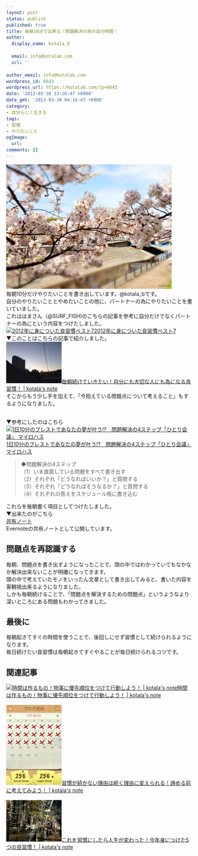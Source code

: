 ```yaml
---
layout: post
status: publish
published: true
title: 毎朝10分で出来る！問題解決の為の自分時間！
author:
  display_name: kotala_b

  email: info@kotalab.com
  url: ''

author_email: info@kotalab.com
wordpress_id: 6643
wordpress_url: https://kotalab.com/?p=6643
date: '2013-03-30 13:16:47 +0900'
date_gmt: '2013-03-30 04:16:47 +0900'
category:
- 自分らしく生きる
tags:
- 習慣
- やりたいこと
ogImage:
  url:
comments: []
---
```

<p><img src="/wp-content/uploads/morning10min_130330-448x336.jpg" alt="morning10min_130330" width="448" height="336" class="alignnone size-large wp-image-6662" /><br />
毎朝10分だけやりたいことを書き出しています。@kotala_bです。<br />
自分のやりたいこととやめたいことの他に、パートナーの為にやりたいことを書いていました。<br />
これははまさん（@SURF_FISH)のこちらの記事を参考に自分だけでなくパートナーの為にという内容をつけたしました。<br />
<a href="http://hama73.com/archives/2913" target="_blank"><img  class="alignleft" src="https://capture.heartrails.com/150x130?http://hama73.com/archives/2913" alt="2012年に身についた良習慣ベスト7" width="150" height="130" /></a><a href="http://hama73.com/archives/2913" target="_blank">2012年に身についた良習慣ベスト7</a><a href="https://b.hatena.ne.jp/entry/http://hama73.com/archives/2913" target="_blank"><img border="0" src="https://b.hatena.ne.jp/entry/image/http://hama73.com/archives/2913" alt="" /></a><br style="clear:both;" />▼このことはこちらの記事で紹介しました。<br />
<a href="/keep-doing-every-morning" target="_blank"><img  class="alignleft" src="/wp-content/uploads/slooProImg_20130305112246.jpg" alt="毎朝続けていきたい！自分にも大切な人にも為になる良習慣！ | kotala's note" width="150" /></a><a href="/keep-doing-every-morning" target="_blank">毎朝続けていきたい！自分にも大切な人にも為になる良習慣！ | kotala's note</a><br style="clear:both;" />そこからもう少し手を加えて、「今抱えている問題点について考えること」もするようになりました。<br />
</p>
<!--more-->
<h2></h2>
<p>▼参考にしたのはこちら<br />
<a href="http://www.mylohas.net/2012/08/0127221104.html" target="_blank"><img  class="alignleft" src="https://capture.heartrails.com/150x130?http://www.mylohas.net/2012/08/0127221104.html" alt="1日10分のブレストであなたの夢が叶う!?　問題解決の4ステップ「ひとり会議」 マイロハス" width="150" height="130" /></a><a href="http://www.mylohas.net/2012/08/0127221104.html" target="_blank">1日10分のブレストであなたの夢が叶う!?　問題解決の4ステップ「ひとり会議」 マイロハス</a><a href="https://b.hatena.ne.jp/entry/http://www.mylohas.net/2012/08/0127221104.html" target="_blank"><img border="0" src="https://b.hatena.ne.jp/entry/image/http://www.mylohas.net/2012/08/0127221104.html" alt="" /></a><br style="clear:both;" /></p>
<blockquote><p>◆問題解決の4ステップ<br />
（1）いま直面している問題をすべて書き出す<br />
（2）それぞれ「どうなればいいか？」と質問する<br />
（3）それぞれ「どうなればそうなるか？」と質問する<br />
（4）それぞれの答えをスケジュール帳に書き込む</p></blockquote>
<p>これらを毎朝書く項目としてつけたしました。<br />
▼出来たのがこちら<br />
<a href="https://www.evernote.com/shard/s110/sh/e3524f3e-bbfe-4be5-b32f-0e5ef686d6f4/493de85c7feace66f2b9002ebe58df8f" title="毎朝10分で書くノート" target="_blank">共有ノート</a><br />
Evernoteの共有ノートとして公開しています。</p>
<h2>問題点を再認識する</h2>
<p>毎朝、問題点を書き出すようになったことで、頭の中ではわかっていてもなかなか解決出来ないことが明確になってきます。<br />
頭の中で考えていたモノをいったん文章として書き出してみると、書いた内容を客観視出来るようになりました。<br />
しかも毎朝続けることで、「問題点を解決するための問題点」というようなより深いところにある問題もわかってきました。</p>
<h2>最後に</h2>
<p>毎朝起きてすぐの時間を使うことで、後回しにせず習慣として続けられるようになります。<br />
毎日続けたい良習慣は毎朝起きてすぐやることが毎日続けられるコツです。</p>
<h2 class="rele">関連記事</h2>
<p><a href="/the-order-of-priority" target="_blank"><img class="alignleft" src="/wp-content/uploads/timemanagement_130307-448x644.jpg" alt="時間は作るもの！物事に優先順位をつけて行動しよう！ | kotala's note" width="150" /></a><a href="/the-order-of-priority" target="_blank">時間は作るもの！物事に優先順位をつけて行動しよう！ | kotala's note</a><br style="clear:both;" /><br />
<a href="/dont-giveup-think" target="_blank"><img  class="alignleft" src="/wp-content/uploads/syukan_130120-300x431.png" alt="習慣が続かない理由は続く理由に変えられる！諦める前に考えてみよう！ | kotala's note" width="150" /></a><a href="/dont-giveup-think" target="_blank">習慣が続かない理由は続く理由に変えられる！諦める前に考えてみよう！ | kotala's note</a><br style="clear:both;" /><br />
<a href="/good-five-habits" target="_blank"><img  class="alignleft" src="/wp-content/uploads/syuukan5_121229-448x336.jpg" alt="これを習慣にしたら人生が変わった！今年身につけた5つの良習慣！ | kotala's note" width="150" /></a><a href="/good-five-habits" target="_blank">これを習慣にしたら人生が変わった！今年身につけた5つの良習慣！ | kotala's note</a><br style="clear:both;" /></p>
